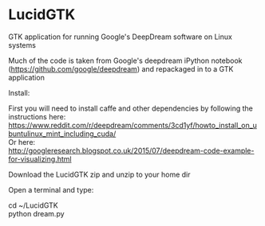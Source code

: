 # LucidGTK
GTK application for running Google's DeepDream software on Linux systems

Much of the code is taken from Google's deepdream iPython notebook (https://github.com/google/deepdream) and repackaged in to a GTK application

Install:

First you will need to install caffe and other dependencies by following the instructions here: <br />
https://www.reddit.com/r/deepdream/comments/3cd1yf/howto_install_on_ubuntulinux_mint_including_cuda/ <br />
Or here:<br />
http://googleresearch.blogspot.co.uk/2015/07/deepdream-code-example-for-visualizing.html

Download the LucidGTK zip and unzip to your home dir

Open a terminal and type:

cd ~/LucidGTK <br />
python dream.py

